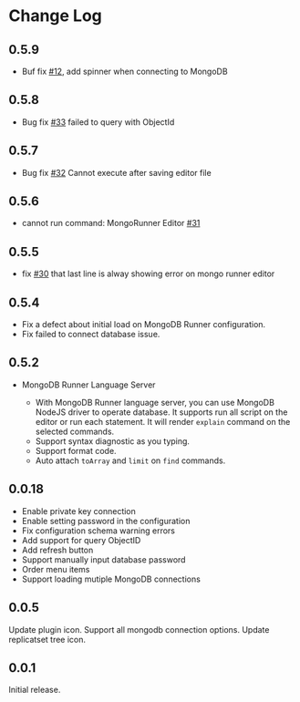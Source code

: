 # Change Log

## 0.5.9

- Buf fix [#12](https://github.com/zhaoyi0113/mongodb-runner/issues/12), add spinner when connecting to MongoDB

## 0.5.8

- Bug fix [#33](https://github.com/zhaoyi0113/mongodb-runner/issues/33) failed to query with ObjectId 

## 0.5.7

- Bug fix [#32](https://github.com/zhaoyi0113/mongodb-runner/issues/32) Cannot execute after saving editor file

## 0.5.6

- cannot run command: MongoRunner Editor [#31](https://github.com/zhaoyi0113/mongodb-runner/issues/31)

## 0.5.5

- fix [#30](https://github.com/zhaoyi0113/mongodb-runner/issues/30) that last line is alway showing error on mongo runner editor

## 0.5.4

- Fix a defect about initial load on MongoDB Runner configuration.
- Fix failed to connect database issue.

## 0.5.2

- MongoDB Runner Language Server

  - With MongoDB Runner language server, you can use MongoDB NodeJS driver to operate database. It supports run all script on the editor or run each statement. It will render `explain` command on the selected commands.
  - Support syntax diagnostic as you typing.
  - Support format code.
  - Auto attach `toArray` and `limit` on `find` commands.

## 0.0.18

- Enable private key connection
- Enable setting password in the configuration
- Fix configuration schema warning errors
- Add support for query ObjectID
- Add refresh button
- Support manually input database password
- Order menu items
- Support loading mutiple MongoDB connections

## 0.0.5

Update plugin icon.
Support all mongodb connection options.
Update replicatset tree icon.

## 0.0.1

Initial release.
